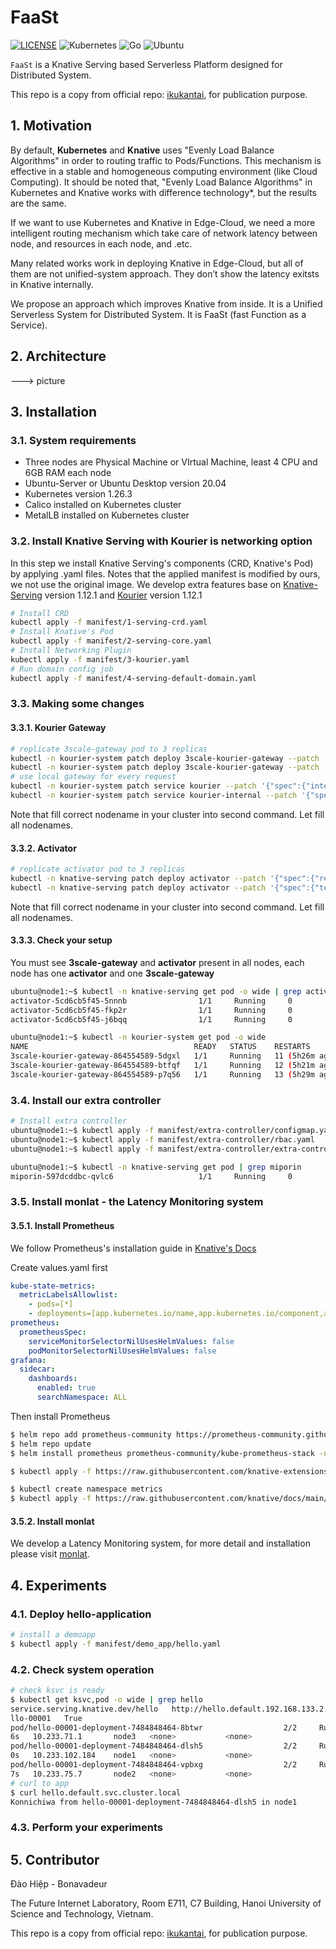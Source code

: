 # FaaSt

[![LICENSE](https://img.shields.io/badge/license-Apache%202.0-blue.svg)](https://www.apache.org/licenses/LICENSE-2.0)
![Kubernetes](https://img.shields.io/badge/kubernetes-%23326ce5.svg?style=for-the-badge&logo=kubernetes&logoColor=white)
![Go](https://img.shields.io/badge/go-%2300ADD8.svg?style=for-the-badge&logo=go&logoColor=white)
![Ubuntu](https://img.shields.io/badge/Ubuntu-E95420?style=for-the-badge&logo=ubuntu&logoColor=white)

`FaaSt` is a Knative Serving based Serverless Platform designed for Distributed System.

This repo is a copy from official repo: [ikukantai](https://github.com/bonavadeur/ikukantai.git), for publication purpose.

## 1. Motivation

By default, **Kubernetes** and **Knative** uses "Evenly Load Balance Algorithms" in order to routing traffic to Pods/Functions. This mechanism is effective in a stable and homogeneous computing environment (like Cloud Computing). It should be noted that, "Evenly Load Balance Algorithms" in Kubernetes and Knative works with difference technology*, but the results are the same.​

If we want to use Kubernetes and Knative in Edge-Cloud, we need a more intelligent routing mechanism which take care of network latency between node, and resources in each node, and .etc.

Many related works work in deploying Knative in Edge-Cloud, but all of them are not unified-system approach. They don’t show the latency exitsts in Knative internally.

We propose an approach which improves Knative from inside. It is a Unified Serverless System for Distributed System. It is FaaSt (fast Function as a Service).

## 2. Architecture

---> picture

## 3. Installation

### 3.1. System requirements

+ Three nodes are Physical Machine or VIrtual Machine, least 4 CPU and 6GB RAM each node  
+ Ubuntu-Server or Ubuntu Desktop version 20.04  
+ Kubernetes version 1.26.3  
+ Calico installed on Kubernetes cluster  
+ MetalLB installed on Kubernetes cluster

### 3.2. Install Knative Serving with Kourier is networking option

In this step we install Knative Serving's components (CRD, Knative's Pod) by applying .yaml files. Notes that the applied manifest is modified by ours, we not use the original image. We develop extra features base on [Knative-Serving](https://github.com/knative/serving/tree/release-1.12) version 1.12.1 and [Kourier](https://github.com/knative-extensions/net-kourier/tree/release-1.12) version 1.12.1

```bash
# Install CRD
kubectl apply -f manifest/1-serving-crd.yaml
# Install Knative's Pod
kubectl apply -f manifest/2-serving-core.yaml
# Install Networking Plugin
kubectl apply -f manifest/3-kourier.yaml
# Run domain config job
kubectl apply -f manifest/4-serving-default-domain.yaml
```

### 3.3. Making some changes

#### 3.3.1. Kourier Gateway

```bash
# replicate 3scale-gateway pod to 3 replicas
kubectl -n kourier-system patch deploy 3scale-kourier-gateway --patch '{"spec":{"replicas":3}}'
kubectl -n kourier-system patch deploy 3scale-kourier-gateway --patch '{"spec":{"template":{"spec":{"affinity":{"nodeAffinity":{"requiredDuringSchedulingIgnoredDuringExecution":{"nodeSelectorTerms":[{"matchExpressions":[{"key":"kubernetes.io/hostname","operator":"In","values":["node1", "node2", "node3"]}]}]}}}}}}}'
# use local gateway for every request
kubectl -n kourier-system patch service kourier --patch '{"spec":{"internalTrafficPolicy":"Local","externalTrafficPolicy":"Local"}}'
kubectl -n kourier-system patch service kourier-internal --patch '{"spec":{"internalTrafficPolicy":"Local"}}'
```

Note that fill correct nodename in your cluster into second command. Let fill all nodenames.

#### 3.3.2. Activator

```bash
# replicate activator pod to 3 replicas
kubectl -n knative-serving patch deploy activator --patch '{"spec":{"replicas":3}}'
kubectl -n knative-serving patch deploy activator --patch '{"spec":{"template":{"spec":{"affinity":{"nodeAffinity":{"requiredDuringSchedulingIgnoredDuringExecution":{"nodeSelectorTerms":[{"matchExpressions":[{"key":"kubernetes.io/hostname","operator":"In","values":["node1", "node2", "node3"]}]}]}}}}}}}'
```

Note that fill correct nodename in your cluster into second command. Let fill all nodenames.

#### 3.3.3. Check your setup

You must see **3scale-gateway** and **activator** present in all nodes, each node has one **activator** and one **3scale-gateway**

```bash
ubuntu@node1:~$ kubectl -n knative-serving get pod -o wide | grep activator
activator-5cd6cb5f45-5nnnb                1/1     Running     0                156m   10.233.75.29     node2   <none>           <none>
activator-5cd6cb5f45-fkp2r                1/1     Running     0                156m   10.233.102.181   node1   <none>           <none>
activator-5cd6cb5f45-j6bqq                1/1     Running     0                156m   10.233.71.47     node3   <none>           <none>

ubuntu@node1:~$ kubectl -n kourier-system get pod -o wide
NAME                                     READY   STATUS    RESTARTS         AGE    IP               NODE    NOMINATED NODE   READINESS GATES
3scale-kourier-gateway-864554589-5dgxl   1/1     Running   11 (5h26m ago)   2d5h   10.233.75.28     node2   <none>           <none>
3scale-kourier-gateway-864554589-btfqf   1/1     Running   12 (5h21m ago)   2d5h   10.233.71.29     node3   <none>           <none>
3scale-kourier-gateway-864554589-p7q56   1/1     Running   13 (5h29m ago)   2d5h   10.233.102.176   node1   <none>           <none>
```

### 3.4. Install our extra controller

```bash
# Install extra controller
ubuntu@node1:~$ kubectl apply -f manifest/extra-controller/configmap.yaml
ubuntu@node1:~$ kubectl apply -f manifest/extra-controller/rbac.yaml
ubuntu@node1:~$ kubectl apply -f manifest/extra-controller/extra-controller.yaml

ubuntu@node1:~$ kubectl -n knative-serving get pod | grep miporin
miporin-597dcddbc-qvlc6                   1/1     Running     0                143m
```
### 3.5. Install monlat - the Latency Monitoring system

#### 3.5.1. Install Prometheus

We follow Prometheus's installation guide in [Knative's Docs](https://knative.dev/docs/serving/observability/metrics/collecting-metrics/)

Create values.yaml first

```yaml
kube-state-metrics:
  metricLabelsAllowlist:
    - pods=[*]
    - deployments=[app.kubernetes.io/name,app.kubernetes.io/component,app.kubernetes.io/instance]
prometheus:
  prometheusSpec:
    serviceMonitorSelectorNilUsesHelmValues: false
    podMonitorSelectorNilUsesHelmValues: false
grafana:
  sidecar:
    dashboards:
      enabled: true
      searchNamespace: ALL
```

Then install Prometheus

```bash
$ helm repo add prometheus-community https://prometheus-community.github.io/helm-charts
$ helm repo update
$ helm install prometheus prometheus-community/kube-prometheus-stack -n default -f values.yaml

$ kubectl apply -f https://raw.githubusercontent.com/knative-extensions/monitoring/main/grafana/dashboards.yaml

$ kubectl create namespace metrics
$ kubectl apply -f https://raw.githubusercontent.com/knative/docs/main/docs/serving/observability/metrics/collector.yaml
```

#### 3.5.2. Install monlat

We develop a Latency Monitoring system, for more detail and installation please visit [monlat](https://github.com/bonavadeur/monlat).

## 4. Experiments

### 4.1. Deploy hello-application

```bash
# install a demoapp
$ kubectl apply -f manifest/demo_app/hello.yaml
```

### 4.2. Check system operation

```bash
# check ksvc is ready
$ kubectl get ksvc,pod -o wide | grep hello
service.serving.knative.dev/hello   http://hello.default.192.168.133.2.sslip.io   hello-00001     he
llo-00001   True
pod/hello-00001-deployment-7484848464-8btwr                  2/2     Running   0                 5m4
6s   10.233.71.1       node3   <none>           <none>
pod/hello-00001-deployment-7484848464-dlsh5                  2/2     Running   0                 5m5
0s   10.233.102.184    node1   <none>           <none>
pod/hello-00001-deployment-7484848464-vpbxg                  2/2     Running   0                 5m4
7s   10.233.75.7       node2   <none>           <none>
# curl to app
$ curl hello.default.svc.cluster.local
Konnichiwa from hello-00001-deployment-7484848464-dlsh5 in node1
```

### 4.3. Perform your experiments

## 5. Contributor

Đào Hiệp - Bonavadeur

The Future Internet Laboratory, Room E711, C7 Building, Hanoi University of Science and Technology, Vietnam.

This repo is a copy from official repo: [ikukantai](https://github.com/bonavadeur/ikukantai.git), for publication purpose.
